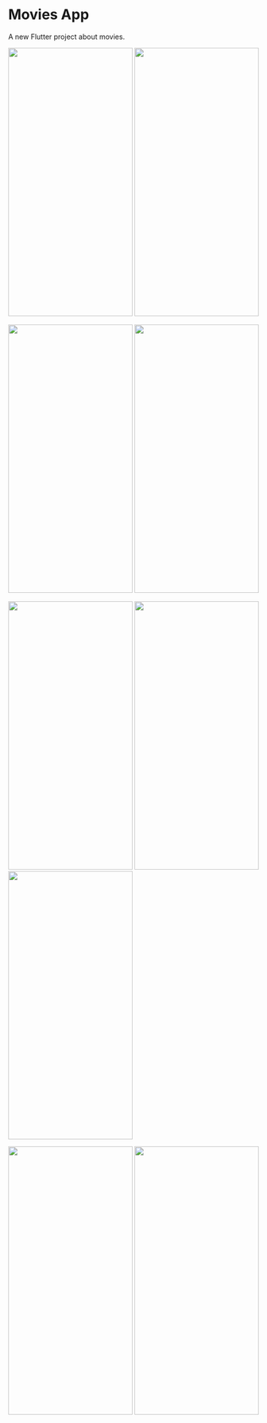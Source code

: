 # Movies App

A new Flutter project about movies.

<img src="https://user-images.githubusercontent.com/56281886/145502093-ccd0510b-1462-4d76-8368-d29f5db1bbf9.jpg" width="250" height="540"> <img src="https://user-images.githubusercontent.com/56281886/145502118-09a41f83-0507-4087-a5a0-52ee7e802ae9.jpg" width="250" height="540">

<img src="https://user-images.githubusercontent.com/56281886/145502131-90e44019-1caa-4450-8fb7-aad31385cf7e.jpg" width="250" height="540"> <img src="https://user-images.githubusercontent.com/56281886/145502141-6b873b4e-1630-4179-bbd5-b2e2adfe5f10.jpg" width="250" height="540">

<img src="https://user-images.githubusercontent.com/56281886/145643994-6b7ee426-7a5f-4ecb-a61b-cb4f3727245d.jpg" width="250" height="540"> <img src="https://user-images.githubusercontent.com/56281886/145644011-0ea41c7a-6159-4d93-9af5-bc2b6f9c32b9.jpg" width="250" height="540"> <img src="https://user-images.githubusercontent.com/56281886/145644029-3a3c233b-ef49-4b92-b87c-c28776822135.jpg" width="250" height="540">

<img src="https://user-images.githubusercontent.com/56281886/145502183-f53135f5-1334-4115-b198-6d2f7158f363.jpg" width="250" height="540"> <img src="https://user-images.githubusercontent.com/56281886/145502193-ddaa0d7b-cf7a-43b4-891c-aabd83f3a9d6.jpg" width="250" height="540">
